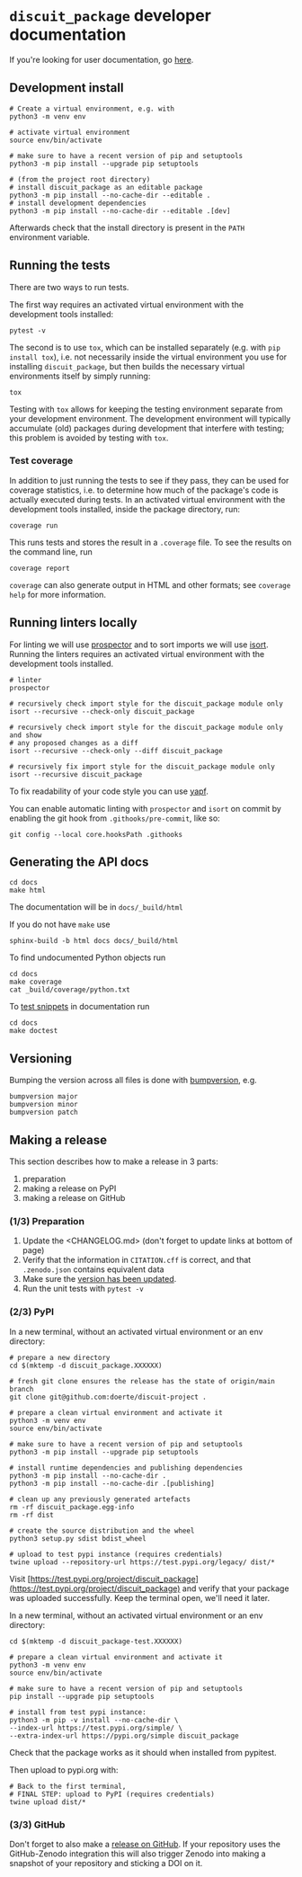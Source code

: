 # `discuit_package` developer documentation

If you're looking for user documentation, go [here](README.md).

## Development install

```shell
# Create a virtual environment, e.g. with
python3 -m venv env

# activate virtual environment
source env/bin/activate

# make sure to have a recent version of pip and setuptools
python3 -m pip install --upgrade pip setuptools

# (from the project root directory)
# install discuit_package as an editable package
python3 -m pip install --no-cache-dir --editable .
# install development dependencies
python3 -m pip install --no-cache-dir --editable .[dev]
```

Afterwards check that the install directory is present in the `PATH` environment variable.

## Running the tests

There are two ways to run tests.

The first way requires an activated virtual environment with the development tools installed:

```shell
pytest -v
```

The second is to use `tox`, which can be installed separately (e.g. with `pip install tox`), i.e. not necessarily inside the virtual environment you use for installing `discuit_package`, but then builds the necessary virtual environments itself by simply running:

```shell
tox
```

Testing with `tox` allows for keeping the testing environment separate from your development environment.
The development environment will typically accumulate (old) packages during development that interfere with testing; this problem is avoided by testing with `tox`.

### Test coverage

In addition to just running the tests to see if they pass, they can be used for coverage statistics, i.e. to determine how much of the package's code is actually executed during tests.
In an activated virtual environment with the development tools installed, inside the package directory, run:

```shell
coverage run
```

This runs tests and stores the result in a `.coverage` file.
To see the results on the command line, run

```shell
coverage report
```

`coverage` can also generate output in HTML and other formats; see `coverage help` for more information.

## Running linters locally

For linting we will use [prospector](https://pypi.org/project/prospector/) and to sort imports we will use
[isort](https://pycqa.github.io/isort/). Running the linters requires an activated virtual environment with the
development tools installed.

```shell
# linter
prospector

# recursively check import style for the discuit_package module only
isort --recursive --check-only discuit_package

# recursively check import style for the discuit_package module only and show
# any proposed changes as a diff
isort --recursive --check-only --diff discuit_package

# recursively fix import style for the discuit_package module only
isort --recursive discuit_package
```

To fix readability of your code style you can use [yapf](https://github.com/google/yapf).

You can enable automatic linting with `prospector` and `isort` on commit by enabling the git hook from `.githooks/pre-commit`, like so:

```shell
git config --local core.hooksPath .githooks
```

## Generating the API docs

```shell
cd docs
make html
```

The documentation will be in `docs/_build/html`

If you do not have `make` use

```shell
sphinx-build -b html docs docs/_build/html
```

To find undocumented Python objects run

```shell
cd docs
make coverage
cat _build/coverage/python.txt
```

To [test snippets](https://www.sphinx-doc.org/en/master/usage/extensions/doctest.html) in documentation run

```shell
cd docs
make doctest
```

## Versioning

Bumping the version across all files is done with [bumpversion](https://github.com/c4urself/bump2version), e.g.

```shell
bumpversion major
bumpversion minor
bumpversion patch
```

## Making a release

This section describes how to make a release in 3 parts:

1. preparation
1. making a release on PyPI
1. making a release on GitHub

### (1/3) Preparation

1. Update the <CHANGELOG.md> (don't forget to update links at bottom of page)
2. Verify that the information in `CITATION.cff` is correct, and that `.zenodo.json` contains equivalent data
3. Make sure the [version has been updated](#versioning).
4. Run the unit tests with `pytest -v`

### (2/3) PyPI

In a new terminal, without an activated virtual environment or an env directory:

```shell
# prepare a new directory
cd $(mktemp -d discuit_package.XXXXXX)

# fresh git clone ensures the release has the state of origin/main branch
git clone git@github.com:doerte/discuit-project .

# prepare a clean virtual environment and activate it
python3 -m venv env
source env/bin/activate

# make sure to have a recent version of pip and setuptools
python3 -m pip install --upgrade pip setuptools

# install runtime dependencies and publishing dependencies
python3 -m pip install --no-cache-dir .
python3 -m pip install --no-cache-dir .[publishing]

# clean up any previously generated artefacts
rm -rf discuit_package.egg-info
rm -rf dist

# create the source distribution and the wheel
python3 setup.py sdist bdist_wheel

# upload to test pypi instance (requires credentials)
twine upload --repository-url https://test.pypi.org/legacy/ dist/*
```

Visit
[https://test.pypi.org/project/discuit_package](https://test.pypi.org/project/discuit_package)
and verify that your package was uploaded successfully. Keep the terminal open, we'll need it later.

In a new terminal, without an activated virtual environment or an env directory:

```shell
cd $(mktemp -d discuit_package-test.XXXXXX)

# prepare a clean virtual environment and activate it
python3 -m venv env
source env/bin/activate

# make sure to have a recent version of pip and setuptools
pip install --upgrade pip setuptools

# install from test pypi instance:
python3 -m pip -v install --no-cache-dir \
--index-url https://test.pypi.org/simple/ \
--extra-index-url https://pypi.org/simple discuit_package
```

Check that the package works as it should when installed from pypitest.

Then upload to pypi.org with:

```shell
# Back to the first terminal,
# FINAL STEP: upload to PyPI (requires credentials)
twine upload dist/*
```

### (3/3) GitHub

Don't forget to also make a [release on GitHub](https://github.com/doerte/discuit-project/releases/new). If your repository uses the GitHub-Zenodo integration this will also trigger Zenodo into making a snapshot of your repository and sticking a DOI on it.
